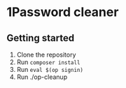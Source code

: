 # 1Password cleaner

## Getting started
1. Clone the repository
2. Run `composer install`
3. Run `eval $(op signin)`
4. Run ./op-cleanup
